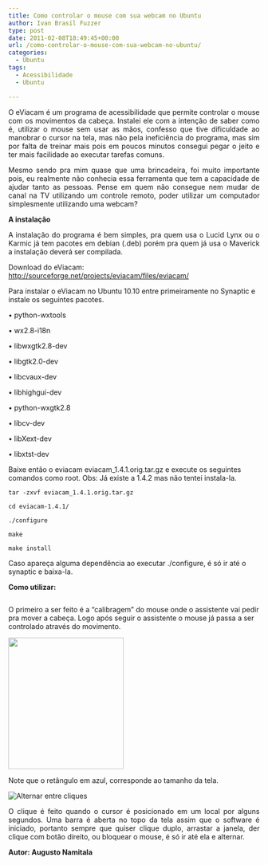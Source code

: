 ```yaml
---
title: Como controlar o mouse com sua webcam no Ubuntu
author: Ivan Brasil Fuzzer
type: post
date: 2011-02-08T18:49:45+00:00
url: /como-controlar-o-mouse-com-sua-webcam-no-ubuntu/
categories:
  - Ubuntu
tags:
  - Acessibilidade
  - Ubuntu

---
```

<p style="text-align: justify;">
  <img class="alignleft" src="https://lh6.googleusercontent.com/_3Xa0Sdpyc_Y/TVFZ71dpWiI/AAAAAAAAAT8/xr1Tk39R-tc/eviacam.jpg" alt="" />O eViacam é um programa de acessibilidade que permite controlar o mouse com os movimentos da cabeça. Instalei ele com a intenção de saber como é, utilizar o mouse sem usar as mãos, confesso que tive dificuldade ao manobrar o cursor na tela, mas não pela ineficiência do programa, mas sim por falta de treinar mais pois em poucos minutos consegui pegar o jeito e ter mais facilidade ao executar tarefas comuns.
</p>

<p style="text-align: justify;">
  Mesmo sendo pra mim quase que uma brincadeira, foi muito importante pois, eu realmente não conhecia essa ferramenta que tem a capacidade de ajudar tanto as pessoas. Pense em quem não consegue nem mudar de canal na TV utilizando um controle remoto, poder utilizar um computador simplesmente utilizando uma webcam?
</p>

**A instalação**

<p style="text-align: justify;">
  A instalação do programa é bem simples, pra quem usa o Lucid Lynx ou o Karmic já tem pacotes em debian (.deb) porém pra quem já usa o Maverick a instalação deverá ser compilada.
</p>

Download do eViacam: <http://sourceforge.net/projects/eviacam/files/eviacam/>

Para instalar o eViacam no Ubuntu 10.10 entre primeiramente no Synaptic e instale os seguintes pacotes.

• python-wxtools
  
• wx2.8-i18n
  
• libwxgtk2.8-dev
  
• libgtk2.0-dev
  
• libcvaux-dev
  
• libhighgui-dev
  
• python-wxgtk2.8
  
• libcv-dev
  
• libXext-dev
  
• libxtst-dev

Baixe então o eviacam eviacam_1.4.1.orig.tar.gz e execute os seguintes comandos como root. Obs: Já existe a 1.4.2 mas não tentei instala-la.

`tar -zxvf eviacam_1.4.1.orig.tar.gz`
  
`cd eviacam-1.4.1/`
  
`./configure`
  
`make`
  
`make install`

Caso apareça alguma dependência ao executar ./configure, é só ir até o synaptic e baixa-la.

**Como utilizar:**

<img class="alignright" src="https://lh5.googleusercontent.com/_3Xa0Sdpyc_Y/TVFR42HMLjI/AAAAAAAAATg/xT46inCwGAo/eviacam-ubuntu-software.png" alt="" />

<p style="text-align: left;">
  O primeiro a ser feito é a “calibragem” do mouse onde o assistente vai pedir pra mover a cabeça. Logo após seguir o assistente o mouse já passa a ser controlado através do movimento.
</p>

<img src="https://lh3.googleusercontent.com/_3Xa0Sdpyc_Y/TVFR45M6zTI/AAAAAAAAATk/IXBCPD1QsHM/eviacam-ubuntu-webcam-instalar.png’ title=" alt="" width="231" height="264" />

Note que o retângulo em azul, corresponde ao tamanho da tela.

![Alternar entre cliques][1]

<p style="text-align: justify;">
  O clique é feito quando o cursor é posicionado em um local por alguns segundos. Uma barra é aberta no topo da tela assim que o software é iniciado, portanto sempre que quiser clique duplo, arrastar a janela, der clique com botão direito, ou bloquear o mouse, é só ir até ela e alternar.
</p>

<p style="text-align: justify;">
  <strong>Autor: Augusto Namitala</strong>
</p>

 [1]: https://lh6.googleusercontent.com/_3Xa0Sdpyc_Y/TVFR4uhm1SI/AAAAAAAAATc/dWDuF3YohkA/eviacam-programa-ubuntu-mouse.png